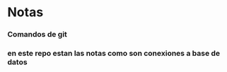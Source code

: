 # Notas

### Comandos de git 
### en este repo estan las notas como son conexiones a base de datos 
